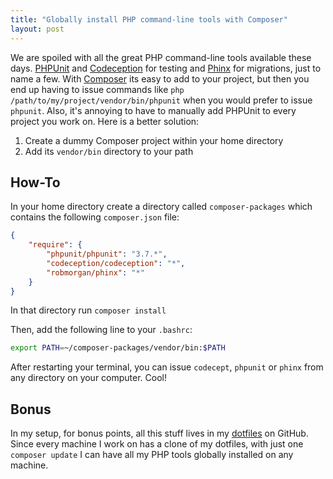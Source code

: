 ```yaml
---
title: "Globally install PHP command-line tools with Composer"
layout: post
---
```


We are spoiled with all the great PHP command-line tools available these days.
[PHPUnit] and [Codeception] for testing and [Phinx] for migrations, just to
name a few. With [Composer] its easy to add to your project, but then you end
up having to issue commands like `php /path/to/my/project/vendor/bin/phpunit`
when you would prefer to issue `phpunit`. Also, it's annoying to have to
manually add PHPUnit to every project you work on. Here is a better solution:

1. Create a dummy Composer project within your home directory
2. Add its `vendor/bin` directory to your path

## How-To

In your home directory create a directory called `composer-packages`
which contains the following `composer.json` file:

```json
{
    "require": {
        "phpunit/phpunit": "3.7.*",
        "codeception/codeception": "*",
        "robmorgan/phinx": "*"
    }
}
```

In that directory run `composer install`

Then, add the following line to your `.bashrc`:

```bash
export PATH=~/composer-packages/vendor/bin:$PATH
```

After restarting your terminal, you can issue `codecept`, `phpunit` or `phinx`
from any directory on your computer. Cool!

## Bonus

In my setup, for bonus points, all this stuff lives in my [dotfiles] on GitHub.
Since every machine I work on has a clone of my dotfiles, with just one
`composer update` I can have all my PHP tools globally installed on any
machine.

[PHPUnit]: http://phpunit.de/
[Codeception]: http://codeception.com/
[Phinx]: http://phinx.org/
[Composer]: https://getcomposer.org/
[dotfiles]: https://github.com/captbaritone/dotfiles/tree/master/composer-packages

